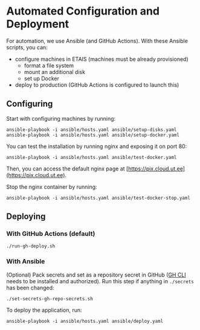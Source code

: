 # Automated Configuration and Deployment

For automation, we use Ansible (and GitHub Actions). With these Ansible scripts, you can:

- configure machines in ETAIS (machines must be already provisioned)
  - format a file system
  - mount an additional disk
  - set up Docker
- deploy to production (GitHub Actions is configured to launch this)

## Configuring

Start with configuring machines by running:

```shell
ansible-playbook -i ansible/hosts.yaml ansible/setup-disks.yaml
ansible-playbook -i ansible/hosts.yaml ansible/setup-docker.yaml
```

You can test the installation by running nginx and exposing it on port 80:

```shell
ansible-playbook -i ansible/hosts.yaml ansible/test-docker.yaml
```

Then, you can access the default nginx page at [https://pix.cloud.ut.ee](https://pix.cloud.ut.ee).

Stop the nginx container by running:

```shell
ansible-playbook -i ansible/hosts.yaml ansible/test-docker-stop.yaml
```

## Deploying

### With GitHub Actions (default)

```shell
./run-gh-deploy.sh
```

### With Ansible

(Optional) Pack secrets and set as a repository secret in GitHub ([GH CLI](https://cli.github.com/) needs to be installed and authorized). Run this step if anything in `./secrets` has been changed:

```shell
./set-secrets-gh-repo-secrets.sh
```

To deploy the application, run:

```shell
ansible-playbook -i ansible/hosts.yaml ansible/deploy.yaml
```
